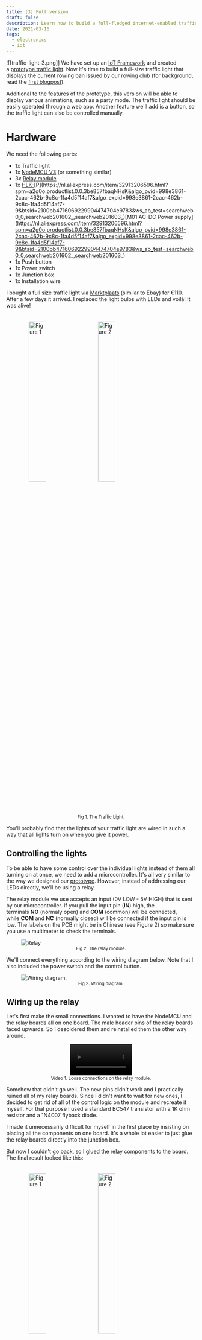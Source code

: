 ```yaml
---
title: (3) Full version
draft: false
description: Learn how to build a full-fledged internet-enabled traffic light.
date: 2021-03-16
tags:
  - electronics
  - iot
---
```

![[traffic-light-3.png]]
We have set up an [IoT Framework](traffic-light-1.md) and created a [prototype traffic light](traffic-light-2.md). Now it's time to build a full-size traffic light that displays the current rowing ban issued by our rowing club (for background, read the [first blogpost](traffic-light-1.md)).

Additional to the features of the prototype, this version will be able to display various animations, such as a party mode. The traffic light should be easily operated through a web app. Another feature we'll add is a button, so the traffic light can also be controlled manually.

# Hardware

We need the following parts:

- 1x Traffic light
- 1x [NodeMCU V3](https://nl.aliexpress.com/item/4000055280006.html?spm=a2g0o.productlist.0.0.5fb27b5eqfQS0w&algo_pvid=eeaf6df4-1304-4ea3-93f4-7bd7a1bd0821&algo_expid=eeaf6df4-1304-4ea3-93f4-7bd7a1bd0821-4&btsid=2100bb4716069226083718443e9783&ws_ab_test=searchweb0_0,searchweb201602_,searchweb201603_) (or something similar)
- 3x [Relay module](https://nl.aliexpress.com/item/4000956019162.html?spm=a2g0o.productlist.0.0.2027ed13Gypgji&algo_pvid=965a5a84-71f7-494c-bc74-b3beef7ead3e&algo_expid=965a5a84-71f7-494c-bc74-b3beef7ead3e-3&btsid=2100bb4716069228422712620e9783&ws_ab_test=searchweb0_0,searchweb201602_,searchweb201603_)
- 1x [HLK-](https://nl.aliexpress.com/item/32913206596.html?spm=a2g0o.productlist.0.0.3be857fbaqNHsK&algo_pvid=998e3861-2cac-462b-9c8c-1fa4d5f14af7&algo_expid=998e3861-2cac-462b-9c8c-1fa4d5f14af7-9&btsid=2100bb4716069229904474704e9783&ws_ab_test=searchweb0_0,searchweb201602_,searchweb201603_)[P](https://nl.aliexpress.com/item/32913206596.html?spm=a2g0o.productlist.0.0.3be857fbaqNHsK&algo_pvid=998e3861-2cac-462b-9c8c-1fa4d5f14af7&algo_expid=998e3861-2cac-462b-9c8c-1fa4d5f14af7-9&btsid=2100bb4716069229904474704e9783&ws_ab_test=searchweb0_0,searchweb201602_,searchweb201603_)[M01 AC-DC Power supply](https://nl.aliexpress.com/item/32913206596.html?spm=a2g0o.productlist.0.0.3be857fbaqNHsK&algo_pvid=998e3861-2cac-462b-9c8c-1fa4d5f14af7&algo_expid=998e3861-2cac-462b-9c8c-1fa4d5f14af7-9&btsid=2100bb4716069229904474704e9783&ws_ab_test=searchweb0_0,searchweb201602_,searchweb201603_)
- 1x Push button
- 1x Power switch
- 1x Junction box
- 1x Installation wire

I bought a full size traffic light via [Marktplaats](https://www.marktplaats.nl/) (similar to Ebay) for €110. After a few days it arrived. I replaced the light bulbs with LEDs and voilà! It was alive!


<figure >
	<img src="full-traffic-light-1.jpg" alt="Figure 1" width="33%" style="margin:20px!important">
	<img src="full-traffic-light-2.jpg" alt="Figure 2" width="33%" style="margin:20px!important">
	<figcaption><center><small>Fig 1. The Traffic Light.</center></small></figcaption>
</figure>
You'll probably find that the lights of your traffic light are wired in such a way that all lights turn on when you give it power.

## Controlling the lights

To be able to have some control over the individual lights instead of them all turning on at once, we need to add a microcontroller. It's all very similar to the way we designed our [prototype](https://joszuijderwijk.nl/smart-traffic-light-2/). However, instead of addressing our LEDs directly, we'll be using a relay.

The relay module we use accepts an input (0V LOW - 5V HIGH) that is sent by our microcontroller. If you pull the input pin (**IN**) high, the terminals **NO** (normaly open) and **COM** (common) will be connected, while **COM** and **NC** (normally closed) will be connected if the input pin is low. The labels on the PCB might be in Chinese (see Figure 2) so make sure you use a multimeter to check the terminals.

<figure>
  <img
  src="../../imgs/relay.png"
  alt="Relay">
  <figcaption><center><small>Fig 2. The relay module.</center></small></figcaption>
</figure>

We'll connect everything according to the wiring diagram below. Note that I also included the power switch and the control button.

<figure>
  <img
  src="../../imgs/Schematic_Stoplicht-2_2021-02-20-1.svg"
  alt="Wiring diagram."
  id="fig3">
  <figcaption><center><small>Fig 3. Wiring diagram.</center></small></figcaption>
</figure>

## Wiring up the relay

Let's first make the small connections. I wanted to have the NodeMCU and the relay boards all on one board. The male header pins of the relay boards faced upwards. So I desoldered them and reinstalled them the other way around.


<center>
<video style="width:33%" controls>
  <source src="../../imgs/relay.mp4" type="video/mp4">
  Your browser does not support the video tag.
</video>
</center>
<figcaption><center><small>Video 1. Loose connections on the relay module.</center></small></figcaption>

Somehow that didn't go well. The new pins didn't work and I practically ruined all of my relay boards. Since I didn't want to wait for new ones, I decided to get rid of all of the control logic on the module and recreate it myself. For that purpose I used a standard BC547 transistor with a 1K ohm resistor and a 1N4007 flyback diode.

I made it unnecessarily difficult for myself in the first place by insisting on placing all the components on one board. It's a whole lot easier to just glue the relay boards directly into the junction box.

But now I couldn't go back, so I glued the relay components to the board. The final result looked like this:

<figure >
	<img src="IMG_20201126_021117-1152x1536.jpg" alt="Figure 1" width="33%" style="margin:20px!important">
	<img src="IMG_20201126_021122-1152x1536.jpg" alt="Figure 2" width="33%" style="margin:20px!important">
	<figcaption><center><small>Fig. 4. The relay boards are wired up.</center></small></figcaption>
</figure>

<center>
<video style="width:25%" controls>
  <source src="../../imgs/testing-relay.mp4" type="video/mp4">
  Your browser does not support the video tag.
</video>
</center>
<figcaption><center><small>Video 2. Testing the circuit.</center></small></figcaption>

The push button is connected to a GPIO and GND. Using the internal pull-up (this is done in code), we can detect whether it is pressed.

## Wiring up the lights
While I was working on the relay boards, my friend Marte wired up the lights according to the schematic in [Figure 3](#fig3)

We inserted the microcontroller into the junction box. It was a bit of a hassle to screw all of the installation wires into the terminals because of the lack of space left in the junction box.

<figure >
	<img src="WhatsApp-Image-2021-01-21-at-15.10.50-1-1536x1152.jpeg" alt="Figure 1" width="33%" style="margin:20px!important">
	<img src="WhatsApp-Image-2021-01-21-at-15.10.50-1536x1152.jpeg" alt="Figure 2" width="33%" style="margin:20px!important">
	<figcaption><center><small>Fig.5 : All of the electonics inside the traffic light.</center></small></figcaption>
</figure>As you can see, the Hi-Link AC-DC module is placed outside of the box. This is definitely not the ideal way to attach the module to the case, but the traffic light is not intended for outdoor use anyway.

Aaaaaaaaand it works! Admittedly not after one try... I accidently swapped the green and the red light, so I had to fix that programmatically.

<center>
<video style="width:33%" controls>
  <source src="../../imgs/WhatsApp-Video-2021-01-22-at-19.36.19.mp4" type="video/mp4">
  Your browser does not support the video tag.
</video>
</center>
<figcaption><center><small>Video 3. It's alive!</center></small></figcaption>

# Software

Now we got the hardware part out of the way, we still need software to drive the traffic light.

> 💡**Source:**  The source code for this project is publicly accesible via [GitHub](https://github.com/iovidius/smart-traffic-light/blob/main/stoplicht.ino).

The traffic light has the following features:

- Show the current rowing ban
    - In rowing ban mode, turn on or off the green light, since this light will be on 90% of the time
- Show different animations
- Manual control (i.e. switch modes)
- Remote control
- Firmware updates over the air
- WiFi configuration (through [WiFiManager](http://wifimanager/))
- Turn on or off according to a time scheme

I already discussed and implemented some of these feature in the prototype (MQTT connection, WiFi manager, some animations). In this post I'll focus on the new features.

## Animations

Since the traffic light is placed inside, I thought it'd be cool to add some animation effects so that it could be used while partying or as a decorative light. I included the following animations (see [Video 4](#video4)):

- Party mode (a flashy animation)
- Random mode (lights turn on and off randomly]
- Off mode (all lights are off)
- On mode (all lights are on)

I implemented the animations as a nested array of booleans, each representing the state of one light. The _random_ animation is implemented the following way:

```c
void randomAnimation(){
  int r = random(8) + 1;
  setLights(r % 2, r % 3, r % 4);
}
```

Note that in the implementation above at least one light is always on.

## Manual control

On the side of the traffic light, I added a big red push button. This button makes it possible for a user to interact with the traffic light. The software differentiates between _short_ and _long_ button presses.

A short button press toggles the `showGreen` state. This flag determines whether the green light is shown in 'rowing ban mode'.

A long button press will bring the device in 'animation mode' in which the user can navigate through the animation using short button presses. When arriving at the last animation (ON), the user will be taken back to 'rowing ban mode'.

## Remote control

With [Node-RED](https://nodered.org/) I built a simple dashboard, which makes remote access from anywhere in the world possible.

<figure>
  <img
  src="../../imgs/dashboard.png"
  alt="Dashboard.">
  <figcaption><center><small>Fig 6. Dashboard</center></small></figcaption>
</figure>

This is also where I added the timer. In Node-RED it's very simple to add this functionality. It's generally a good idea to make your devices modular, i.e. accepting input / providing output to be able to add another layer of logic afterwards.

## OTA Updates

Taking apart the whole thing for a software update is a very tedious task. Luckily we have Over The Air (OTA) updates. This practically means that you can upload new firmware through WiFi to your microcontroller.

For that purpose, I used [this Node-RED flow](https://flows.nodered.org/flow/888b4cd95250197eb429b2f40d188185) (modified) together with [this library](https://github.com/esp8266/Arduino/blob/master/libraries/ESP8266httpUpdate/src/ESP8266httpUpdate.h). The latter makes it possible to send a HTTP request to an update server (our Node-RED server!) to ask whether an update is available. It sends its current firmware version that is hardcoded. If the server version is higher, the server will respond with the firmware update. Note that the [WiFiClientSecure](https://github.com/espressif/arduino-esp32/tree/master/libraries/WiFiClientSecure) library is needed when requesting updates from a HTTPS server.

Now, to be able to update OTA, you have to trigger the update check. I added an MQTT topic (`vvb/update`) that leads to the device checking for updates whenever a message is sent to it.

I added the logic for checking the right name of the firmware and the MQTT topic that serves as the update topic (this could also be achieved by specifying the firmware name into a single, defined update topic). This makes it possible to update multiple devices running different firmware. Note that it is also possible to update multiple devices running the same firmware. The JSON file below is an example of a configuration file that I use for the OTA system.

```json
{
   "settings":[
      {
         "name":"stoplicht",
         "topic":"vvb/update",
         "latest":{
            "version":"1.0",
            "file":"/data/firmware/stoplicht/stoplicht_1.0.bin"
         }
      }
   ]
}
```

So, if you want to roll out a firmware update, it's as easy as doing the following steps:

1. Compile the source code to a .bin file
2. Upload the .bin file to the destined folder on your server
3. Edit the JSON file and also upload it to your server
4. Trigger the updater of the traffic light

Steps 2 and 3 could be automated by adding a file uploader to the update system. The full flow is included below.

```json
[{"id":"e9377d19.816dc","type":"http in","z":"f6336577.1bc9f8","name":"Receive Update Request","url":"update","method":"get","upload":false,"swaggerDoc":"","x":130,"y":320,"wires":[["8551578f.8af5d8","a1ae8f2d.f63a1"]]},{"id":"30fd7c07.857824","type":"mqtt out","z":"f6336577.1bc9f8","name":"Update message","topic":"","qos":"1","retain":"true","broker":"e7ca3249.6ee4f","x":1070,"y":200,"wires":[]},{"id":"44277341.eff32c","type":"inject","z":"f6336577.1bc9f8","name":"Trigger update","props":[{"p":"name","v":"stoplicht","vt":"str"}],"repeat":"","crontab":"","once":false,"onceDelay":0.1,"topic":"","x":120,"y":160,"wires":[["eb57067c.d5d248"]]},{"id":"8551578f.8af5d8","type":"switch","z":"f6336577.1bc9f8","name":"Check user agent","property":"req.headers.user-agent","propertyType":"msg","rules":[{"t":"neq","v":"ESP8266-http-Update","vt":"str"},{"t":"else"}],"checkall":"false","repair":false,"outputs":2,"x":390,"y":320,"wires":[["68f30d59.fc2a84"],["ff42fb92.516148"]]},{"id":"68f30d59.fc2a84","type":"change","z":"f6336577.1bc9f8","name":"Forbidden","rules":[{"t":"set","p":"statusCode","pt":"msg","to":"403","tot":"str"},{"t":"set","p":"payload","pt":"msg","to":"Forbidden","tot":"str"}],"action":"","property":"","from":"","to":"","reg":false,"x":1040,"y":320,"wires":[["132eb487.bc16fb"]]},{"id":"132eb487.bc16fb","type":"http response","z":"f6336577.1bc9f8","name":"Response","statusCode":"","headers":{},"x":1340,"y":360,"wires":[]},{"id":"ee2df76.ef08808","type":"change","z":"f6336577.1bc9f8","name":"No Update","rules":[{"t":"set","p":"statusCode","pt":"msg","to":"304","tot":"str"}],"action":"","property":"","from":"","to":"","reg":false,"x":1050,"y":360,"wires":[["132eb487.bc16fb"]]},{"id":"9894e289.9dab4","type":"file in","z":"f6336577.1bc9f8","name":"Load Firmware","filename":"","format":"","sendError":false,"x":1000,"y":500,"wires":[["b4cc75ad.14d338"]]},{"id":"70aba325.bf515c","type":"catch","z":"f6336577.1bc9f8","name":"File error","scope":["9894e289.9dab4"],"uncaught":false,"x":1040,"y":420,"wires":[["1b28cf87.fcf9e","ee2df76.ef08808"]]},{"id":"1b28cf87.fcf9e","type":"debug","z":"f6336577.1bc9f8","name":"Firmware file error","active":true,"tosidebar":true,"console":false,"tostatus":false,"complete":"error","targetType":"msg","statusVal":"","statusType":"auto","x":1370,"y":440,"wires":[]},{"id":"ff42fb92.516148","type":"file in","z":"f6336577.1bc9f8","name":"Load settings","filename":"/data/firmware/settings.json","format":"utf8","sendError":false,"x":490,"y":400,"wires":[["d019f6b2.34a7a8"]]},{"id":"d019f6b2.34a7a8","type":"json","z":"f6336577.1bc9f8","name":"","property":"payload","action":"","pretty":false,"x":630,"y":400,"wires":[["452789ce.c201f8"]]},{"id":"eb57067c.d5d248","type":"file in","z":"f6336577.1bc9f8","name":"Load settings","filename":"/data/firmware/settings.json","format":"utf8","sendError":false,"x":290,"y":160,"wires":[["a0ecf9f0.626ef8"]]},{"id":"a0ecf9f0.626ef8","type":"json","z":"f6336577.1bc9f8","name":"","property":"payload","action":"","pretty":false,"x":430,"y":160,"wires":[["e165242f.f922f8"]]},{"id":"8f069645.1a3b58","type":"comment","z":"f6336577.1bc9f8","name":"","info":"Vergeet niet in te stellen welke firmware er moet worden geüpdatet!\n\nNeem bij vragen contact op met [Jos Zuijderwijk](mailto:hoi@joszuijderwijk.nl).","x":110,"y":120,"wires":[]},{"id":"e165242f.f922f8","type":"function","z":"f6336577.1bc9f8","name":"find fw data","func":"for (var i in msg.payload.settings){\n var item = msg.payload.settings[i]\n if (item.name == msg.name){\n msg.payload = item;\n return msg;\n }\n}\n\n// not found! error\nmsg.payload = \"404\";\nreturn msg;","outputs":1,"noerr":0,"initialize":"","finalize":"","x":590,"y":160,"wires":[["f1531d6a.0657d"]]},{"id":"f1531d6a.0657d","type":"switch","z":"f6336577.1bc9f8","name":"found?","property":"payload","propertyType":"msg","rules":[{"t":"eq","v":"404","vt":"str"},{"t":"else"}],"checkall":"true","repair":false,"outputs":2,"x":730,"y":160,"wires":[["cc91223e.9aec2"],["baa0a8e0.734d98"]]},{"id":"cc91223e.9aec2","type":"debug","z":"f6336577.1bc9f8","name":"Not found!","active":false,"tosidebar":true,"console":false,"tostatus":false,"complete":"true","targetType":"full","statusVal":"","statusType":"auto","x":890,"y":120,"wires":[]},{"id":"baa0a8e0.734d98","type":"change","z":"f6336577.1bc9f8","name":"","rules":[{"t":"set","p":"topic","pt":"msg","to":"payload.topic","tot":"msg"},{"t":"set","p":"payload","pt":"msg","to":"payload.latest.version","tot":"msg"}],"action":"","property":"","from":"","to":"","reg":false,"x":880,"y":200,"wires":[["30fd7c07.857824"]]},{"id":"452789ce.c201f8","type":"function","z":"f6336577.1bc9f8","name":"check fw data","func":"var fw = JSON.parse(msg.req.headers[\"x-esp8266-version\"]);\n\nfor (var i in msg.payload.settings){\n var item = msg.payload.settings[i]\n if (item.name == fw.name){\n \n //check version\n if (item.version == fw.version){\n msg.payload = \"304\";\n return msg;\n }else{\n msg.filename = item.latest.file;\n msg.req = fw;\n return msg;\n }\n\n }\n}\n\n// not found! error\nmsg.payload = \"404\";\nreturn msg;","outputs":1,"noerr":0,"initialize":"","finalize":"","x":620,"y":460,"wires":[["6664c2.0ab02b4"]]},{"id":"6664c2.0ab02b4","type":"switch","z":"f6336577.1bc9f8","name":"check version","property":"payload","propertyType":"msg","rules":[{"t":"eq","v":"404","vt":"str"},{"t":"eq","v":"304","vt":"str"},{"t":"else"}],"checkall":"true","repair":false,"outputs":3,"x":840,"y":400,"wires":[["ee2df76.ef08808"],["ee2df76.ef08808"],["9894e289.9dab4"]]},{"id":"b4cc75ad.14d338","type":"change","z":"f6336577.1bc9f8","name":"Update!","rules":[{"t":"set","p":"statusCode","pt":"msg","to":"200","tot":"str"}],"action":"","property":"","from":"","to":"","reg":false,"x":1160,"y":500,"wires":[["132eb487.bc16fb"]]},{"id":"a1ae8f2d.f63a1","type":"debug","z":"f6336577.1bc9f8","name":"","active":true,"tosidebar":true,"console":false,"tostatus":false,"complete":"true","targetType":"full","statusVal":"","statusType":"auto","x":340,"y":260,"wires":[]},{"id":"e7ca3249.6ee4f","type":"mqtt-broker","name":"Orca Broker","broker":"mqtt.orcaroeien.nl","port":"1883","clientid":"Orca IOT","usetls":false,"compatmode":false,"keepalive":"60","cleansession":true,"birthTopic":"","birthQos":"0","birthPayload":"","closeTopic":"","closeQos":"0","closePayload":"","willTopic":"","willQos":"0","willPayload":""}]
```

# Result

<center>
<iframe id="video4" width="560" height="315" src="https://www.youtube.com/embed/0nWFojlPRRk" frameborder="0" allowfullscreen></iframe>

</center>
<figcaption><center><small>Video 4. Demo of Party Mode / Random Mode.</center></small></figcaption>